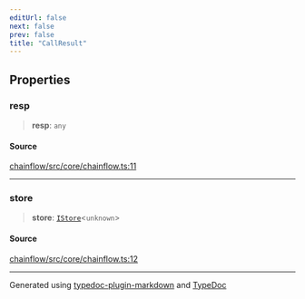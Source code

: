 ```yaml
---
editUrl: false
next: false
prev: false
title: "CallResult"
---
```


## Properties

### resp

> **resp**: `any`

#### Source

[chainflow/src/core/chainflow.ts:11](https://github.com/edwinlzs/chainflow/blob/a27a974/src/core/chainflow.ts#L11)

***

### store

> **store**: [`IStore`](/api/core/store/interfaces/istore/)\<`unknown`\>

#### Source

[chainflow/src/core/chainflow.ts:12](https://github.com/edwinlzs/chainflow/blob/a27a974/src/core/chainflow.ts#L12)

***

Generated using [typedoc-plugin-markdown](https://www.npmjs.com/package/typedoc-plugin-markdown) and [TypeDoc](https://typedoc.org/)
